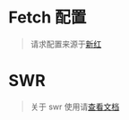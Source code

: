 # Fetch 配置

> 请求配置来源于[新红](git@code.aliyun.com:nr-data/nr-xiaohongshu-html.git)

# SWR

> 关于 swr 使用请[查看文档](https://swr.bootcss.com/)
